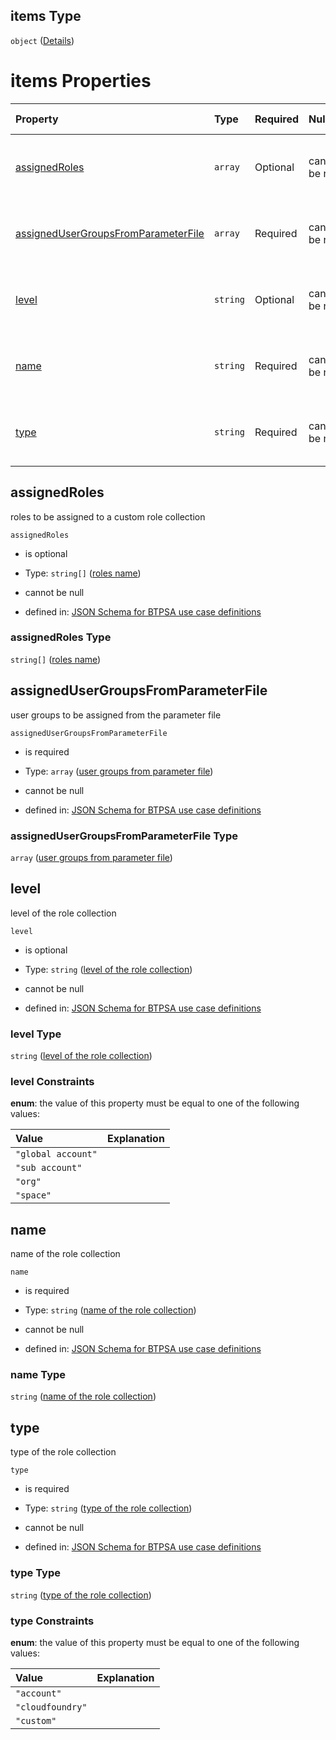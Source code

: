 ## items Type

`object` ([Details](btpsa-usecase-properties-role-collections-to-be-assigned-to-a-service-items.md))

# items Properties

| Property                                                                    | Type     | Required | Nullable       | Defined by                                                                                                                                                                                                                                                                 |
| :-------------------------------------------------------------------------- | :------- | :------- | :------------- | :------------------------------------------------------------------------------------------------------------------------------------------------------------------------------------------------------------------------------------------------------------------------- |
| [assignedRoles](#assignedroles)                                             | `array`  | Optional | cannot be null | [JSON Schema for BTPSA use case definitions](btpsa-usecase-properties-role-collections-to-be-assigned-to-a-service-items-properties-roles-for-custom-role-collection.md "undefined#/properties/assignrolecollections/items/properties/assignedRoles")                      |
| [assignedUserGroupsFromParameterFile](#assignedusergroupsfromparameterfile) | `array`  | Required | cannot be null | [JSON Schema for BTPSA use case definitions](btpsa-usecase-properties-role-collections-to-be-assigned-to-a-service-items-properties-user-groups-from-parameter-file.md "undefined#/properties/assignrolecollections/items/properties/assignedUserGroupsFromParameterFile") |
| [level](#level)                                                             | `string` | Optional | cannot be null | [JSON Schema for BTPSA use case definitions](btpsa-usecase-properties-role-collections-to-be-assigned-to-a-service-items-properties-level-of-the-role-collection.md "undefined#/properties/assignrolecollections/items/properties/level")                                  |
| [name](#name)                                                               | `string` | Required | cannot be null | [JSON Schema for BTPSA use case definitions](btpsa-usecase-properties-role-collections-to-be-assigned-to-a-service-items-properties-name-of-the-role-collection.md "undefined#/properties/assignrolecollections/items/properties/name")                                    |
| [type](#type)                                                               | `string` | Required | cannot be null | [JSON Schema for BTPSA use case definitions](btpsa-usecase-properties-role-collections-to-be-assigned-to-a-service-items-properties-type-of-the-role-collection.md "undefined#/properties/assignrolecollections/items/properties/type")                                    |

## assignedRoles

roles to be assigned to a custom role collection

`assignedRoles`

*   is optional

*   Type: `string[]` ([roles name](btpsa-usecase-properties-role-collections-to-be-assigned-to-a-service-items-properties-roles-for-custom-role-collection-roles-name.md))

*   cannot be null

*   defined in: [JSON Schema for BTPSA use case definitions](btpsa-usecase-properties-role-collections-to-be-assigned-to-a-service-items-properties-roles-for-custom-role-collection.md "undefined#/properties/assignrolecollections/items/properties/assignedRoles")

### assignedRoles Type

`string[]` ([roles name](btpsa-usecase-properties-role-collections-to-be-assigned-to-a-service-items-properties-roles-for-custom-role-collection-roles-name.md))

## assignedUserGroupsFromParameterFile

user groups to be assigned from the parameter file

`assignedUserGroupsFromParameterFile`

*   is required

*   Type: `array` ([user groups from parameter file](btpsa-usecase-properties-role-collections-to-be-assigned-to-a-service-items-properties-user-groups-from-parameter-file.md))

*   cannot be null

*   defined in: [JSON Schema for BTPSA use case definitions](btpsa-usecase-properties-role-collections-to-be-assigned-to-a-service-items-properties-user-groups-from-parameter-file.md "undefined#/properties/assignrolecollections/items/properties/assignedUserGroupsFromParameterFile")

### assignedUserGroupsFromParameterFile Type

`array` ([user groups from parameter file](btpsa-usecase-properties-role-collections-to-be-assigned-to-a-service-items-properties-user-groups-from-parameter-file.md))

## level

level of the role collection

`level`

*   is optional

*   Type: `string` ([level of the role collection](btpsa-usecase-properties-role-collections-to-be-assigned-to-a-service-items-properties-level-of-the-role-collection.md))

*   cannot be null

*   defined in: [JSON Schema for BTPSA use case definitions](btpsa-usecase-properties-role-collections-to-be-assigned-to-a-service-items-properties-level-of-the-role-collection.md "undefined#/properties/assignrolecollections/items/properties/level")

### level Type

`string` ([level of the role collection](btpsa-usecase-properties-role-collections-to-be-assigned-to-a-service-items-properties-level-of-the-role-collection.md))

### level Constraints

**enum**: the value of this property must be equal to one of the following values:

| Value              | Explanation |
| :----------------- | :---------- |
| `"global account"` |             |
| `"sub account"`    |             |
| `"org"`            |             |
| `"space"`          |             |

## name

name of the role collection

`name`

*   is required

*   Type: `string` ([name of the role collection](btpsa-usecase-properties-role-collections-to-be-assigned-to-a-service-items-properties-name-of-the-role-collection.md))

*   cannot be null

*   defined in: [JSON Schema for BTPSA use case definitions](btpsa-usecase-properties-role-collections-to-be-assigned-to-a-service-items-properties-name-of-the-role-collection.md "undefined#/properties/assignrolecollections/items/properties/name")

### name Type

`string` ([name of the role collection](btpsa-usecase-properties-role-collections-to-be-assigned-to-a-service-items-properties-name-of-the-role-collection.md))

## type

type of the role collection

`type`

*   is required

*   Type: `string` ([type of the role collection](btpsa-usecase-properties-role-collections-to-be-assigned-to-a-service-items-properties-type-of-the-role-collection.md))

*   cannot be null

*   defined in: [JSON Schema for BTPSA use case definitions](btpsa-usecase-properties-role-collections-to-be-assigned-to-a-service-items-properties-type-of-the-role-collection.md "undefined#/properties/assignrolecollections/items/properties/type")

### type Type

`string` ([type of the role collection](btpsa-usecase-properties-role-collections-to-be-assigned-to-a-service-items-properties-type-of-the-role-collection.md))

### type Constraints

**enum**: the value of this property must be equal to one of the following values:

| Value            | Explanation |
| :--------------- | :---------- |
| `"account"`      |             |
| `"cloudfoundry"` |             |
| `"custom"`       |             |
